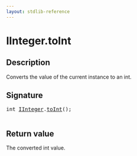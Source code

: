 ```yaml
---
layout: stdlib-reference
---
```


# IInteger\.toInt

## Description

Converts the value of the current instance to an <span class='code'><span class="code_keyword">int</span></span>.



## Signature 

<pre>
<span class="code_keyword">int</span> <a href="index.md" class="code_type">IInteger</a>.<a href="toint-2.md">toInt</a>();

</pre>

## Return value
The converted <span class='code'><span class="code_keyword">int</span></span> value.



<script>
// Fix .md links to .html when on ReadTheDocs
if (window.location.hostname.includes('readthedocs') || 
    window.location.hostname.includes('rtfd.io')) {
  document.addEventListener('DOMContentLoaded', function() {
    const links = document.querySelectorAll('a');
    links.forEach(link => {
      const href = link.getAttribute('href');
      if (href && href.includes('.md')) {
        // This regex will handle .md links with or without fragment identifiers or query parameters
        link.href = link.href.replace(/(.+)\.md(#[^?]*)?(\?.*)?$/, '$1.html$2$3');
      }
    });
  });
}
</script>
